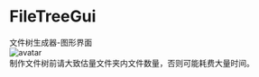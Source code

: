 # FileTreeGui
文件树生成器-图形界面  
![avatar](http://pic.lzumi.cn/images/2019/12/08/WX20191208-1541432x.png)  
制作文件树前请大致估量文件夹内文件数量，否则可能耗费大量时间。  
